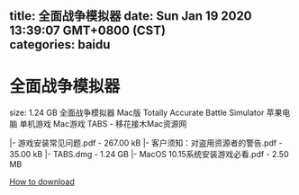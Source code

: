 
title: 全面战争模拟器
date: Sun Jan 19 2020 13:39:07 GMT+0800 (CST)    
categories: baidu
---

# 全面战争模拟器
size: 1.24 GB
 全面战争模拟器 Mac版 Totally Accurate Battle Simulator 苹果电脑 单机游戏 Mac游戏 TABS - 移花接木Mac资源网
 
|- 游戏安装常见问题.pdf - 267.00 kB
|- 客户须知：对盗用资源者的警告.pdf - 35.00 kB
|- TABS.dmg - 1.24 GB
|- MacOS 10.15系统安装游戏必看.pdf - 2.50 MB

[How to download](https://bpcam.bemobtrk.com/go/2ceec3aa-1ca2-46d6-b9ff-aaa5c184517c?jno=1136)